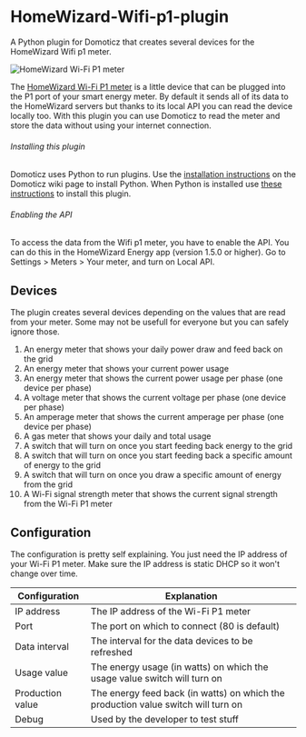 # HomeWizard-Wifi-p1-plugin
A Python plugin for Domoticz that creates several devices for the HomeWizard Wifi p1 meter.

![HomeWizard Wi-Fi P1 meter](https://www.homewizard.com/wp-content/uploads/2021/11/P1_meter_front-400x400.png)

The [HomeWizard Wi-Fi P1 meter](https://www.homewizard.com/nl/p1-meter/) is a little device that can be plugged into the P1 port of your smart energy meter. By default it sends all of its data to the HomeWizard servers but thanks to its local API you can read the device locally too. With this plugin you can use Domoticz to read the meter and store the data without using your internet connection.

###### Installing this plugin

Domoticz uses Python to run plugins. Use the [installation instructions](https://www.domoticz.com/wiki/Using_Python_plugins#Required:_install_Python) on the Domoticz wiki page to install Python. When Python is installed use [these instructions](https://www.domoticz.com/wiki/Using_Python_plugins#Installing_a_plugin) to install this plugin.

###### Enabling the API

To access the data from the Wifi p1 meter, you have to enable the API. You can do this in the HomeWizard Energy app (version 1.5.0 or higher). Go to Settings > Meters > Your meter, and turn on Local API.

## Devices

The plugin creates several devices depending on the values that are read from your meter. Some may not be usefull for everyone but you can safely ignore those.
 1. An energy meter that shows your daily power draw and feed back on the grid
 2. An energy meter that shows your current power usage
 3. An energy meter that shows the current power usage per phase (one device per phase)
 4. A voltage meter that shows the current voltage per phase (one device per phase)
 5. An amperage meter that shows the current amperage per phase (one device per phase)
 6. A gas meter that shows your daily and total usage
 7. A switch that will turn on once you start feeding back energy to the grid
 8. A switch that will turn on once you start feeding back a specific amount of energy to the grid
 9. A switch that will turn on once you draw a specific amount of energy from the grid
 10. A Wi-Fi signal strength meter that shows the current signal strength from the Wi-Fi P1 meter

## Configuration

The configuration is pretty self explaining. You just need the IP address of your Wi-Fi P1 meter. Make sure the IP address is static DHCP so it won't change over time.

| Configuration | Explanation |
|--|--|
| IP address | The IP address of the Wi-Fi P1 meter |
| Port | The port on which to connect (80 is default) |
| Data interval | The interval for the data devices to be refreshed |
| Usage value | The energy usage (in watts) on which the usage value switch will turn on |
| Production value | The energy feed back (in watts) on which the production value switch will turn on |
| Debug | Used by the developer to test stuff |

